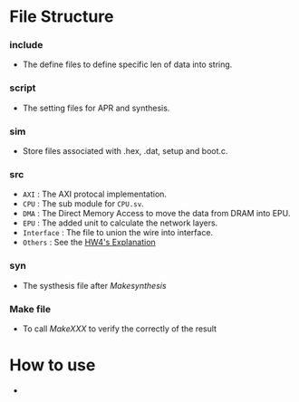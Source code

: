 # File Structure
### include
* The define files to define specific len of data into string.
### script
* The setting files for APR and synthesis.
### sim
* Store files associated with .hex, .dat, setup and boot.c.
### src
* `AXI` : The AXI protocal implementation.
* `CPU` : The sub module for `CPU.sv`.
* `DMA` : The Direct Memory Access to move the data from DRAM into EPU.
* `EPU` : The added unit to calculate the network layers.
* `Interface` : The file to union the wire into interface.
* `Others` : See the [HW4's Explanation](https://github.com/yuchengwang1121/VLSI-System-Design/tree/main/HW4/DOC)
### syn
* The systhesis file after $Make synthesis$
### Make file
* To call $Make XXX$ to verify the correctly of the result

# How to use
* 
